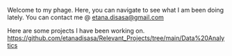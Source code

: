 Welcome to my phage. 
Here, you can navigate to see what I am been doing lately. 
You can contact me @ etana.disasa@gmail.com

Here are some projects I have been working on. 
https://github.com/etanadisasa/Relevant_Projects/tree/main/Data%20Analytics
